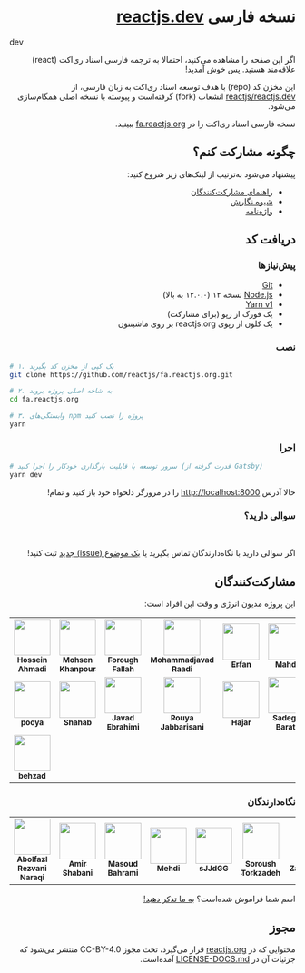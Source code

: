 <h1 dir="rtl">نسخه فارسی <a href="https://reactjs.org/">reactjs.dev</a></h1>
dev
<p dir="rtl">
اگر این صفحه را مشاهده می‌کنید، احتمالا به ترجمه فارسی اسناد ری‌اکت (react) علاقه‌مند هستید. پس خوش‌ آمدید!
</p>

<p dir="rtl">
این مخزن کد (repo) با هدف توسعه اسناد ری‌اکت به زبان فارسی، از <a href="https://github.com/reactjs/reactjs.dev">reactjs/reactjs.dev</a> انشعاب (fork) گرفته‌است و پیوسته با نسخه اصلی همگام‌سازی می‌شود.
</p>

<p dir="rtl">
  نسخه فارسی اسناد ری‌اکت را در <a href="https://fa.reactjs.org/" target="_blank">fa.reactjs.org</a> ببینید.
</p>

<h2 dir="rtl">چگونه مشارکت کنم؟</h2>

<p dir="rtl">
پیشنهاد می‌شود به‌ترتیب از لینک‌های زیر شروع کنید:
</p>
<ul dir="rtl">
  <li>
    <a href="https://github.com/reactjs/fa.reactjs.org/blob/master/CONTRIBUTING.md">
      راهنمای مشارکت‌کنندگان
    </a>
  </li>
  <li>
    <a href="https://github.com/reactjs/fa.reactjs.org/blob/master/STYLE-GUIDE.md">
      شیوه نگارش
    </a>
  </li>
  <li>
    <a href="https://github.com/reactjs/fa.reactjs.org/blob/master/TRANSLATION.md">
      واژه‌نامه
    </a>
  </li>
</ul>

<h2 dir="rtl">
دریافت کد
</h2>

<h3 dir="rtl">
پیش‌نیازها
</h3>

<ul dir="rtl">
  <li>
    <a href="https://git-scm.com/downloads">Git</a>
  </li>
  <li>
    <a href="https://nodejs.org/en/">Node.js</a> نسخه ۱۲ (۱۲.۰.۰ به بالا)
  </li>
    <li>
    <a href="https://yarnpkg.com/lang/en/docs/install/">Yarn v1</a>
  </li>
  <li>
    یک فورک از رپو (برای مشارکت)
  </li>
  <li>
    یک کلون از رپوی reactjs.org بر روی ماشینتون
  </li>
</ul>

<h3 dir="rtl">نصب</h3>

```bash
# ۱. یک کپی از مخزن کد بگیرید
git clone https://github.com/reactjs/fa.reactjs.org.git

# ۲. به شاخه اصلی پروژه بروید
cd fa.reactjs.org

# ۳. وابستگی‌های npm پروژه را نصب کنید
yarn
```

<h3 dir="rtl">اجرا</h3>

```bash
# سرور توسعه با قابلیت بارگذاری خودکار را اجرا کنید (قدرت گرفته از Gatsby)
yarn dev
```

<p dir="rtl">
حالا آدرس <a href="http://localhost:8000">http://localhost:8000</a> را در مرورگر دلخواه خود باز کنید و تمام!
</p>

<h3 dir="rtl">سوالی دارید؟</h3>

‌<p dir="rtl">
اگر سوالی دارید با نگاه‌دارندگان تماس بگیرید یا <a href="https://github.com/reactjs/fa.reactjs.org/issues/new">یک موضوع (issue) جدید</a> ثبت کنید!
</p>

<h2 dir="rtl">مشارکت‌کنندگان</h2>
<p dir="rtl">
این پروژه مدیون انرژی و وقت این افراد است:
</p>
<!-- ALL-CONTRIBUTORS-LIST:START - Do not remove or modify this section -->
<!-- prettier-ignore-start -->
<!-- markdownlint-disable -->
<table>
  <tr>
    <td align="center"><a href="https://github.com/hosseinAMD"><img src="https://avatars2.githubusercontent.com/u/43136173?v=4?s=64" width="64px;" alt=""/><br /><sub><b>Hossein Ahmadi</b></sub></a></td>
    <td align="center"><a href="https://github.com/mohsenkhanpour"><img src="https://avatars1.githubusercontent.com/u/28626829?v=4?s=64" width="64px;" alt=""/><br /><sub><b>Mohsen Khanpour</b></sub></a></td>
    <td align="center"><a href="https://github.com/black-sheep777"><img src="https://avatars2.githubusercontent.com/u/16780155?v=4?s=64" width="64px;" alt=""/><br /><sub><b>Forough Fallah</b></sub></a></td>
    <td align="center"><a href="https://www.bitsnbytes.ir/"><img src="https://avatars2.githubusercontent.com/u/20579660?v=4?s=64" width="64px;" alt=""/><br /><sub><b>Mohammadjavad Raadi</b></sub></a></td>
    <td align="center"><a href="https://octascript.com/"><img src="https://avatars0.githubusercontent.com/u/52595036?v=4?s=64" width="64px;" alt=""/><br /><sub><b>Erfan</b></sub></a></td>
    <td align="center"><a href="https://github.com/mahdinba97"><img src="https://avatars2.githubusercontent.com/u/29746159?v=4?s=64" width="64px;" alt=""/><br /><sub><b>Mahdi</b></sub></a></td>
    <td align="center"><a href="https://github.com/x1smind"><img src="https://avatars0.githubusercontent.com/u/7421771?v=4?s=64" width="64px;" alt=""/><br /><sub><b>Faraz Soroush</b></sub></a></td>
  </tr>
  <tr>
    <td align="center"><a href="https://sabramooz.ir/"><img src="https://avatars0.githubusercontent.com/u/7726076?v=4?s=64" width="64px;" alt=""/><br /><sub><b>pooya</b></sub></a></td>
    <td align="center"><a href="https://github.com/c0m1t"><img src="https://avatars1.githubusercontent.com/u/45701680?v=4?s=64" width="64px;" alt=""/><br /><sub><b>Shahab</b></sub></a></td>
    <td align="center"><a href="https://github.com/J3brahimi"><img src="https://avatars1.githubusercontent.com/u/42724322?v=4?s=64" width="64px;" alt=""/><br /><sub><b>Javad Ebrahimi</b></sub></a></td>
    <td align="center"><a href="http://pouyajabbarisani.com/"><img src="https://avatars1.githubusercontent.com/u/13765850?v=4?s=64" width="64px;" alt=""/><br /><sub><b>Pouya Jabbarisani</b></sub></a></td>
    <td align="center"><a href="https://github.com/hajarsadeghi"><img src="https://avatars3.githubusercontent.com/u/13552048?v=4?s=64" width="64px;" alt=""/><br /><sub><b>Hajar</b></sub></a></td>
    <td align="center"><a href="https://github.com/sadeghbarati"><img src="https://avatars0.githubusercontent.com/u/17789047?v=4?s=64" width="64px;" alt=""/><br /><sub><b>Sadegh Barati</b></sub></a></td>
    <td align="center"><a href="https://github.com/pooooriya"><img src="https://avatars2.githubusercontent.com/u/65160744?v=4?s=64" width="64px;" alt=""/><br /><sub><b>pooooriya</b></sub></a></td>
  </tr>
    <tr>
    <td align="center"><a href="https://github.com/behzad-dev"><img src="https://avatars0.githubusercontent.com/u/70510985?v=4?s=64" width="64px;" alt=""/><br /><sub><b>behzad</b></sub></a></td>
  </tr>
</table>
<!-- markdownlint-restore -->
<!-- prettier-ignore-end -->

<!-- ALL-CONTRIBUTORS-LIST:END -->

<h3 dir="rtl">نگاه‌دارندگان</h3>

<table>
<tr>
  <td align="center"><a href="https://github.com/rezvani2647"><img src="https://avatars1.githubusercontent.com/u/61161472?v=4?s=64" width="64px;" alt=""/><br /><sub><b>Abolfazl Rezvani Naraqi</b></sub></a></td>
  <td align="center"><a href="https://github.com/Schabaani"><img src="https://avatars3.githubusercontent.com/u/16123923?v=4?s=64" width="64px;" alt=""/><br /><sub><b>Amir Shabani</b></sub></a></td>
  <td align="center"><a href="http://refactor.ir/"><img src="https://avatars2.githubusercontent.com/u/10113477?v=4?s=64" width="64px;" alt=""/><br /><sub><b>Masoud Bahrami</b></sub></a></td>
  <td align="center"><a href="https://github.com/seven-deuce"><img src="https://avatars1.githubusercontent.com/u/40258654?v=4?s=64" width="64px;" alt=""/><br /><sub><b>Mehdi</b></sub></a></td>
  <td align="center"><a href="https://github.com/sJJdGG"><img src="https://avatars1.githubusercontent.com/u/25764288?v=4?s=64" width="64px;" alt=""/><br /><sub><b>sJJdGG</b></sub></a></td>
  <td align="center"><a href="http://sorousht.com/"><img src="https://avatars2.githubusercontent.com/u/3072018?v=4?s=64" width="64px;" alt=""/><br /><sub><b>Soroush Torkzadeh</b></sub></a></td>
  <td align="center"><a href="https://github.com/zahrajoulaei"><img src="https://avatars0.githubusercontent.com/u/13994544?v=4?s=64" width="64px;" alt=""/><br /><sub><b>ZahraCandoIt!</b></sub></a></td>
  </tr>
</table>
<p dir="rtl">اسم شما فراموش شده‌است؟‌ <a href="https://github.com/reactjs/fa.reactjs.org/issues/new">به ما تذکر دهید!</a></p>

<h2 dir="rtl">مجوز</h2>

<p dir="rtl">
محتوایی که در <a href="https://reactjs.org/">reactjs.org</a> قرار می‌گیرد، تخت مجوز CC-BY-4.0 منتشر می‌شود که جزئیات آن در <a href="https://github.com/open-source-explorer/reactjs.org/blob/master/LICENSE-DOCS.md">LICENSE-DOCS.md</a> آمده‌است.
</p>
